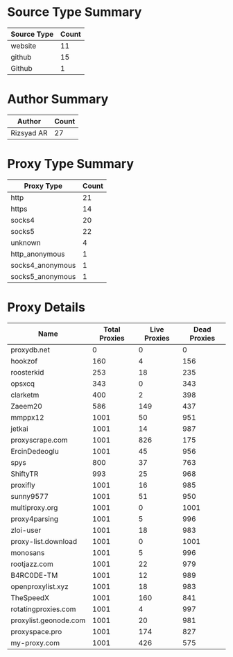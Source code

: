 # Source Type Summary

| Source Type | Count |
|-------------|-------|
| website | 11 |
| github | 15 |
| Github | 1 |


# Author Summary

| Author | Count |
|--------|-------|
| Rizsyad AR | 27 |


# Proxy Type Summary

| Proxy Type | Count |
|------------|-------|
| http | 21 |
| https | 14 |
| socks4 | 20 |
| socks5 | 22 |
| unknown | 4 |
| http_anonymous | 1 |
| socks4_anonymous | 1 |
| socks5_anonymous | 1 |


# Proxy Details

| Name | Total Proxies | Live Proxies | Dead Proxies |
|------|---------------|--------------|---------------|
| proxydb.net | 0 | 0 | 0 |
| hookzof | 160 | 4 | 156 |
| roosterkid | 253 | 18 | 235 |
| opsxcq | 343 | 0 | 343 |
| clarketm | 400 | 2 | 398 |
| Zaeem20 | 586 | 149 | 437 |
| mmppx12 | 1001 | 50 | 951 |
| jetkai | 1001 | 14 | 987 |
| proxyscrape.com | 1001 | 826 | 175 |
| ErcinDedeoglu | 1001 | 45 | 956 |
| spys | 800 | 37 | 763 |
| ShiftyTR | 993 | 25 | 968 |
| proxifly | 1001 | 16 | 985 |
| sunny9577 | 1001 | 51 | 950 |
| multiproxy.org | 1001 | 0 | 1001 |
| proxy4parsing | 1001 | 5 | 996 |
| zloi-user | 1001 | 18 | 983 |
| proxy-list.download | 1001 | 0 | 1001 |
| monosans | 1001 | 5 | 996 |
| rootjazz.com | 1001 | 22 | 979 |
| B4RC0DE-TM | 1001 | 12 | 989 |
| openproxylist.xyz | 1001 | 18 | 983 |
| TheSpeedX | 1001 | 160 | 841 |
| rotatingproxies.com | 1001 | 4 | 997 |
| proxylist.geonode.com | 1001 | 20 | 981 |
| proxyspace.pro | 1001 | 174 | 827 |
| my-proxy.com | 1001 | 426 | 575 |
